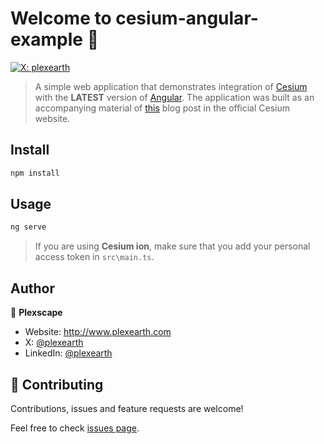 # Welcome to cesium-angular-example 👋
[![X: plexearth](https://img.shields.io/twitter/follow/plexearth.svg?style=social)](https://x.com/plexearth)

> A simple web application that demonstrates integration of [Cesium](https://cesium.com/) with the **LATEST** version of [Angular](https://angular.dev/). The application was built as an accompanying material of [this](https://cesium.com/blog/2018/03/12/cesium-and-angular/) blog post in the official Cesium website.

## Install

```sh
npm install
```

## Usage

```sh
ng serve
```

> If you are using **Cesium ion**, make sure that you add your personal access token in `src\main.ts`.

## Author

👤 **Plexscape**

* Website: http://www.plexearth.com
* X: [@plexearth](https://x.com/plexearth)
* LinkedIn: [@plexearth](https://linkedin.com/company/plexearth)

## 🤝 Contributing

Contributions, issues and feature requests are welcome!

Feel free to check [issues page](https://github.com/Developer-Plexscape/cesium-angular-example/issues).
